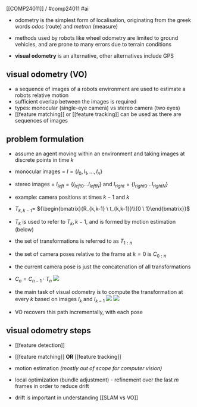 [[COMP24011]] / #comp24011
#ai

- odometry is the simplest form of localisation, originating from the greek words *odos* (route) and *metron* (measure)

- methods used by robots like wheel odometry are limited to ground vehicles, and are prone to many errors due to terrain conditions
- **visual odometry** is an alternative, other alternatives include GPS

## visual odometry (VO)
- a sequence of images of a robots environment are used to estimate a robots relative motion
- sufficient overlap between the images is required
- types: monocular (single-eye camera) vs stereo camera (two eyes)
- [[feature matching]] or [[feature tracking]] can be used as there are sequences of images

## problem formulation
- assume an agent moving within an environment and taking images at discrete points in time $k$
- monocular images = $I = \{I_0,I_1,...,I_n\}$
- stereo images = $I_{left} = \{I_{left0}...I_{leftN}\}$ and $I_{right} = \{I_{right0}...I_{rightN}\}$

- example: camera positions at times $k-1$ and $k$
- $T_{k,k-1} =$
  ${\begin{bmatrix}{R_{k,k-1} \ t_{k,k-1}}\\{0 \ 1}\end{bmatrix}}$
- $T_k$ is used to refer to ${T_k,k-1}$, and is formed by motion estimation (below)

- the set of transformations is referred to as $T_{1:n}$
- the set of camera poses relative to the frame at $k=0$ is $C_{0:n}$

- the current camera pose is just the concatenation of all transformations
- $C_n = C_{n-1}\cdot T_n$
![](https://i.imgur.com/o0SUfQD.png)


- the main task of visual odometry is to compute the transformation at every $k$ based on images $I_k$ and $I_{k-1}$
![](https://i.imgur.com/gIA9MjD.png)
![](https://i.imgur.com/K8BqrV3.png)


- VO recovers this path incrementally, with each pose

## visual odometry steps
- [[feature detection]]
- [[feature matching]] **OR** [[feature tracking]]
- motion estimation *(mostly out of scope for computer vision)*
- local optimization (bundle adjustment) - refinement over the last $m$ frames in order to reduce drift

- drift is important in understanding [[SLAM vs VO]]